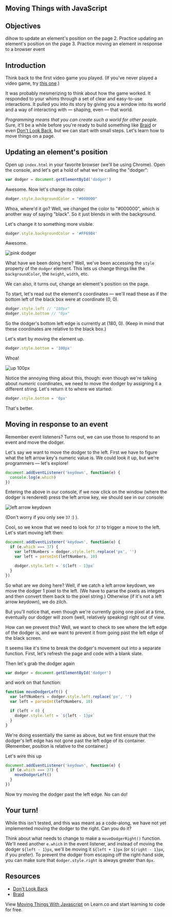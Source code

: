 Moving Things with JavaScript
---

## Objectives
dihow to update an element's position on the page
2. Practice updating an element's position on the page
3. Practice moving an element in response to a browser event

## Introduction

Think back to the first video game you played. (If you've never played a video game, try [this one](http://terrycavanaghgames.com/dontlookback/).)

It was probably mesmerizing to think about how the game worked. It responded to your whims through a set of clear and easy-to-use interactions. It pulled you into its story by giving you a window into its world and a way of interacting with — shaping, even — that world.

_Programming means that you can create such a world for other people._ Sure, it'll be a while before you're ready to build something like [Braid](http://braid-game.com/) or even [Don't Look Back](http://terrycavanaghgames.com/dontlookback/), but we can start with small steps. Let's learn how to move things on a page.

## Updating an element's position

Open up `index.html` in your favorite browser (we'll be using Chrome). Open the console, and let's get a hold of what we're calling the "dodger":

``` javascript
var dodger = document.getElementById('dodger')
```

Awesome. Now let's change its color:

``` javascript
dodger.style.backgroundColor = "#000000"
```

Whoa, where'd it go? Well, we changed the color to "#000000", which is another way of saying "black". So it just blends in with the background.

Let's change it to something more visible.

``` javascript
dodger.style.backgroundColor = '#FF69B4'
```

Awesome.

![pink dodger](https://curriculum-content.s3.amazonaws.com/skills-based-js/pink_dodger.png)

What have we been doing here? Well, we've been accessing the `style` property of the `dodger` element. This lets us change things like the `backgroundColor`, the `height`, `width`, etc.

We can also, it turns out, change an element's position on the page.

To start, let's read out the element's coordinates — we'll read these as if the bottom left of the black box were at coordinate (0, 0).

``` javascript
dodger.style.left // "180px"
dodger.style.bottom // "0px"
```

So the dodger's bottom left edge is currently at (180, 0). (Keep in mind that these coordinates are relative to the black box.)

Let's start by moving the element up.

``` javascript
dodger.style.bottom = '100px'
```

Whoa!

![up 100px](https://curriculum-content.s3.amazonaws.com/skills-based-js/pink_dodger_bottom_100.png)

Notice the annoying thing about this, though: even though we're talking about _numeric_ coordinates, we need to move the dodger by assigning it a different string. Let's return it to where we started:

``` javascript
dodger.style.bottom = '0px'
```

That's better.

## Moving in response to an event

Remember event listeners? Turns out, we can use those to respond to an event and move the dodger.

Let's say we want to move the dodger to the left. First we have to figure what the left arrow key's numeric value is. We could look it up, but we're programmers — let's explore!

``` javascript
document.addEventListener('keydown', function(e) {
  console.log(e.which)
})
```

Entering the above in our console, if we now click on the window (where the dodger is rendered) press the left arrow key, we should see in our console:

![left arrow keydown](https://curriculum-content.s3.amazonaws.com/skills-based-js/left_arrow_keydown.png)

(Don't worry if you only see `37` :) ).

Cool, so we know that we need to look for `37` to trigger a move to the left. Let's start moving left then:

``` javascript
document.addEventListener('keydown', function(e) {
  if (e.which === 37) {
    var leftNumbers = dodger.style.left.replace('px', '')
    var left = parseInt(leftNumbers, 10)

    dodger.style.left = `${left - 1}px`
  }
})
```

So what are we doing here? Well, if we catch a left arrow keydown, we move the dodger 1 pixel to the left. (We have to parse the pixels as integers and then convert them back to the pixel string.) Otherwise (if it's not a left arrow keydown), we do zilch.

But you'll notice that, even though we're currently going one pixel at a time, eventually our dodger will zoom (well, relatively speaking) right out of view.

How can we prevent this? Well, we want to check to see where the left edge of the dodger is, and we want to prevent it from going past the left edge of the black screen.

It seems like it's time to break the dodger's movement out into a separate function. First, let's refresh the page and code with a blank slate.

Then let's grab the dodger again

``` javascript
var dodger = document.getElementById('dodger')
```

and work on that function:

``` javascript
function moveDodgerLeft() {
  var leftNumbers = dodger.style.left.replace('px', '')
  var left = parseInt(leftNumbers, 10)

  if (left > 0) {
    dodger.style.left = `${left - 1}px`
  }
}
```

We're doing essentially the same as above, but we first ensure that the dodger's left edge has not gone past the left edge of its container. (Remember, position is relative to the container.)

Let's wire this up

``` javascript
document.addEventListener('keydown', function(e) {
  if (e.which === 37) {
    moveDodgerLeft()
  }
})
```

Now try moving the dodger past the left edge. No can do!

## Your turn!

While this isn't tested, and this was meant as a code-along, we have not yet implemented moving the dodger to the right. Can you do it?

Think about what needs to change to make a `moveDodgerRight()` function. We'll need another `e.which` in the event listener, and instead of moving the dodger `${left - 1}px`, we'll be moving it `${left + 1}px` (or `${right - 1}px`, if you prefer). To prevent the dodger from escaping off the right-hand side, you can make sure that `dodger.style.right` is always greater than `0px`.

## Resources

- [Don't Look Back](http://terrycavanaghgames.com/dontlookback/)
- [Braid](http://braid-game.com/)

<p class='util--hide'>View <a href='https://learn.co/lessons/moving-things-with-javascript'>Moving Things With Javascript</a> on Learn.co and start learning to code for free.</p>
